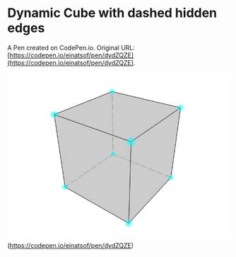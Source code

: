 # Dynamic Cube with dashed hidden edges

A Pen created on CodePen.io. Original URL: [https://codepen.io/einatsof/pen/dydZQZE](https://codepen.io/einatsof/pen/dydZQZE).

![dashed](https://github.com/einatsof/threejs-projects/blob/master/image.PNG?raw=true)(https://codepen.io/einatsof/pen/dydZQZE)
